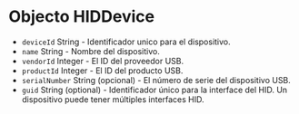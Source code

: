 # Objecto HIDDevice

* `deviceId` String - Identificador unico para el dispositivo.
* `name` String - Nombre del dispositivo.
* `vendorId` Integer - El ID del proveedor USB.
* `productId` Integer - El ID del producto USB.
* `serialNumber` String (opcional) - El número de serie del dispositivo USB.
* `guid` String (optional) - Identificador único para la interface del HID.  Un dispositivo puede tener múltiples interfaces HID.
